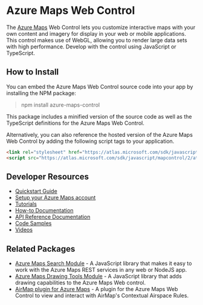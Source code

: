 # Azure Maps Web Control

The [Azure Maps](https://azure.com/maps) Web Control lets you customize interactive maps with your own content and imagery for display in your web or mobile applications. This control makes use of WebGL, allowing you to render large data sets with high performance. Develop with the control using JavaScript or TypeScript.

## How to Install

You can embed the Azure Maps Web Control source code into your app by installing the NPM package:

> npm install azure-maps-control

This package includes a minified version of the source code as well as the TypeScript definitions for the Azure Maps Web Control. 


Alternatively, you can also reference the hosted version of the Azure Maps Web Control by adding the following script tags to your application. 

```html
<link rel="stylesheet" href="https://atlas.microsoft.com/sdk/javascript/mapcontrol/2/atlas.min.css" type="text/css" />
<script src="https://atlas.microsoft.com/sdk/javascript/mapcontrol/2/atlas.min.js"></script>
```

## Developer Resources

* [Quickstart Guide](https://docs.microsoft.com/azure/azure-maps/quick-demo-map-app)
* [Setup your Azure Maps account](https://docs.microsoft.com/azure/azure-maps/how-to-manage-account-keys)
* [Tutorials](https://docs.microsoft.com/azure/azure-maps/tutorial-search-location)
* [How-to Documentation](https://docs.microsoft.com/azure/azure-maps/how-to-use-map-control)
* [API Reference Documentation](https://docs.microsoft.com/javascript/api/azure-maps-control/)
* [Code Samples](https://aka.ms/azuremapssamples)
* [Videos](https://aka.ms/AzureMapsVideos)

## Related Packages

* [Azure Maps Search Module](https://www.npmjs.com/package/azure-maps-rest) - A JavaScript library that makes it easy to work with the Azure Maps REST services in any web or NodeJS app. 
* [Azure Maps Drawing Tools Module](https://www.npmjs.com/package/azure-maps-drawing-tools) - A JavaScript library that adds drawing capabilities to the Azure Maps Web control.
* [AirMap plugin for Azure Maps](https://www.npmjs.com/package/js-azure-maps-plugin) - A plugin for the Azure Maps Web Control to view and interact with AirMap's Contextual Airspace Rules.
